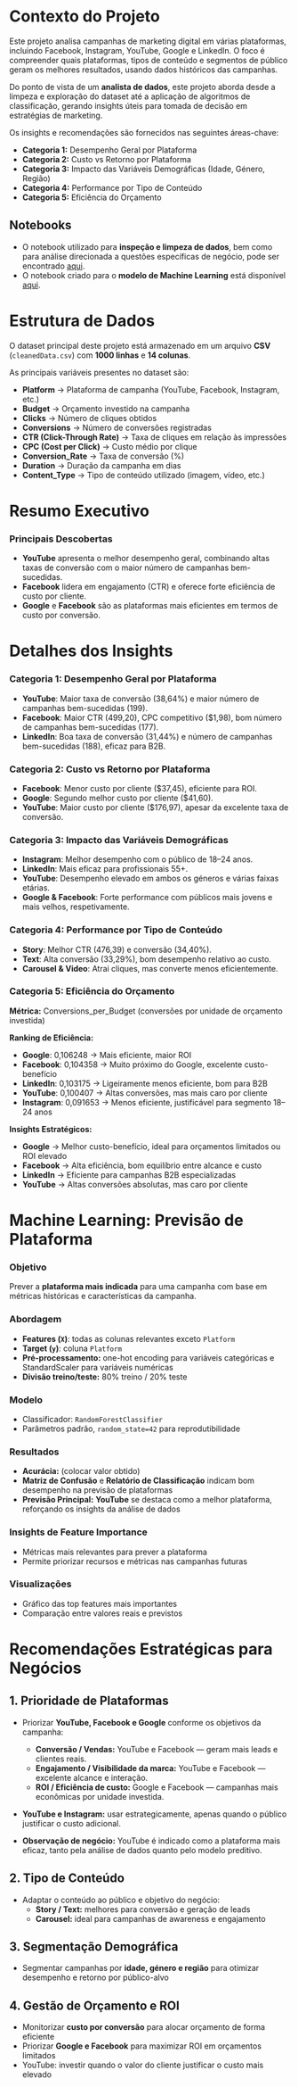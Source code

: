 # Contexto do Projeto
Este projeto analisa campanhas de marketing digital em várias plataformas, incluindo Facebook, Instagram, YouTube, Google e LinkedIn. O foco é compreender quais plataformas, tipos de conteúdo e segmentos de público geram os melhores resultados, usando dados históricos das campanhas.  

Do ponto de vista de um **analista de dados**, este projeto aborda desde a limpeza e exploração do dataset até a aplicação de algoritmos de classificação, gerando insights úteis para tomada de decisão em estratégias de marketing.

Os insights e recomendações são fornecidos nas seguintes áreas-chave:

- **Categoria 1:** Desempenho Geral por Plataforma  
- **Categoria 2:** Custo vs Retorno por Plataforma  
- **Categoria 3:** Impacto das Variáveis Demográficas (Idade, Género, Região)  
- **Categoria 4:** Performance por Tipo de Conteúdo  
- **Categoria 5:** Eficiência do Orçamento  

## Notebooks

- O notebook utilizado para **inspeção e limpeza de dados**, bem como para análise direcionada a questões específicas de negócio, pode ser encontrado [aqui](link).  
- O notebook criado para o **modelo de Machine Learning** está disponível [aqui](link). 


# Estrutura de Dados 
O dataset principal deste projeto está armazenado em um arquivo **CSV** (`cleanedData.csv`) com **1000 linhas** e **14 colunas**.

As principais variáveis presentes no dataset são:

- **Platform** → Plataforma de campanha (YouTube, Facebook, Instagram, etc.)  
- **Budget** → Orçamento investido na campanha  
- **Clicks** → Número de cliques obtidos  
- **Conversions** → Número de conversões registradas  
- **CTR (Click-Through Rate)** → Taxa de cliques em relação às impressões  
- **CPC (Cost per Click)** → Custo médio por clique  
- **Conversion_Rate** → Taxa de conversão (%)  
- **Duration** → Duração da campanha em dias  
- **Content_Type** → Tipo de conteúdo utilizado (imagem, vídeo, etc.)


# Resumo Executivo

### Principais Descobertas
- **YouTube** apresenta o melhor desempenho geral, combinando altas taxas de conversão com o maior número de campanhas bem-sucedidas.  
- **Facebook** lidera em engajamento (CTR) e oferece forte eficiência de custo por cliente.  
- **Google** e **Facebook** são as plataformas mais eficientes em termos de custo por conversão.
  

# Detalhes dos Insights

### Categoria 1: Desempenho Geral por Plataforma
- **YouTube**: Maior taxa de conversão (38,64%) e maior número de campanhas bem-sucedidas (199).  
- **Facebook**: Maior CTR (499,20), CPC competitivo ($1,98), bom número de campanhas bem-sucedidas (177).  
- **LinkedIn**: Boa taxa de conversão (31,44%) e número de campanhas bem-sucedidas (188), eficaz para B2B.  

### Categoria 2: Custo vs Retorno por Plataforma
- **Facebook**: Menor custo por cliente ($37,45), eficiente para ROI.  
- **Google**: Segundo melhor custo por cliente ($41,60).  
- **YouTube**: Maior custo por cliente ($176,97), apesar da excelente taxa de conversão.  

### Categoria 3: Impacto das Variáveis Demográficas
- **Instagram**: Melhor desempenho com o público de 18–24 anos.  
- **LinkedIn**: Mais eficaz para profissionais 55+.  
- **YouTube**: Desempenho elevado em ambos os géneros e várias faixas etárias.  
- **Google & Facebook**: Forte performance com públicos mais jovens e mais velhos, respetivamente.  

### Categoria 4: Performance por Tipo de Conteúdo
- **Story**: Melhor CTR (476,39) e conversão (34,40%).  
- **Text**: Alta conversão (33,29%), bom desempenho relativo ao custo.  
- **Carousel & Video**: Atrai cliques, mas converte menos eficientemente.  

### Categoria 5: Eficiência do Orçamento
**Métrica:** Conversions_per_Budget (conversões por unidade de orçamento investida)  

**Ranking de Eficiência:**
- **Google**: 0,106248 → Mais eficiente, maior ROI  
- **Facebook**: 0,104358 → Muito próximo do Google, excelente custo-benefício  
- **LinkedIn**: 0,103175 → Ligeiramente menos eficiente, bom para B2B  
- **YouTube**: 0,100407 → Altas conversões, mas mais caro por cliente  
- **Instagram**: 0,091653 → Menos eficiente, justificável para segmento 18–24 anos  

**Insights Estratégicos:**
- **Google** → Melhor custo-benefício, ideal para orçamentos limitados ou ROI elevado  
- **Facebook** → Alta eficiência, bom equilíbrio entre alcance e custo  
- **LinkedIn** → Eficiente para campanhas B2B especializadas  
- **YouTube** → Altas conversões absolutas, mas caro por cliente


# Machine Learning: Previsão de Plataforma

### Objetivo
Prever a **plataforma mais indicada** para uma campanha com base em métricas históricas e características da campanha.

### Abordagem
- **Features (`X`)**: todas as colunas relevantes exceto `Platform`  
- **Target (`y`)**: coluna `Platform`  
- **Pré-processamento:** one-hot encoding para variáveis categóricas e StandardScaler para variáveis numéricas  
- **Divisão treino/teste:** 80% treino / 20% teste  

### Modelo
- Classificador: `RandomForestClassifier`  
- Parâmetros padrão, `random_state=42` para reprodutibilidade  

### Resultados
- **Acurácia:** (colocar valor obtido)  
- **Matriz de Confusão** e **Relatório de Classificação** indicam bom desempenho na previsão de plataformas  
- **Previsão Principal:** **YouTube** se destaca como a melhor plataforma, reforçando os insights da análise de dados

### Insights de Feature Importance
- Métricas mais relevantes para prever a plataforma  
- Permite priorizar recursos e métricas nas campanhas futuras  

### Visualizações
- Gráfico das top features mais importantes  
- Comparação entre valores reais e previstos 


# Recomendações Estratégicas para Negócios

## 1. Prioridade de Plataformas

- Priorizar **YouTube, Facebook e Google** conforme os objetivos da campanha:  
  - **Conversão / Vendas:** YouTube e Facebook — geram mais leads e clientes reais.  
  - **Engajamento / Visibilidade da marca:** YouTube e Facebook — excelente alcance e interação.  
  - **ROI / Eficiência de custo:** Google e Facebook — campanhas mais econômicas por unidade investida.  

- **YouTube e Instagram:** usar estrategicamente, apenas quando o público justificar o custo adicional.  

- **Observação de negócio:** YouTube é indicado como a plataforma mais eficaz, tanto pela análise de dados quanto pelo modelo preditivo.


## 2. Tipo de Conteúdo
- Adaptar o conteúdo ao público e objetivo do negócio:  
  - **Story / Text:** melhores para conversão e geração de leads  
  - **Carousel:** ideal para campanhas de awareness e engajamento

## 3. Segmentação Demográfica
- Segmentar campanhas por **idade, género e região** para otimizar desempenho e retorno por público-alvo

## 4. Gestão de Orçamento e ROI
- Monitorizar **custo por conversão** para alocar orçamento de forma eficiente  
- Priorizar **Google e Facebook** para maximizar ROI em orçamentos limitados  
- YouTube: investir quando o valor do cliente justificar o custo mais elevado
